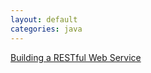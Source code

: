 ```yaml
---
layout: default
categories: java
---
```

[Building a RESTful Web Service](https://spring.io/guides/gs/rest-service/)
